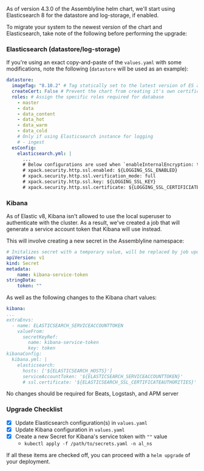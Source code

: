 As of version 4.3.0 of the Assemblyline helm chart, we'll start using Elasticsearch 8 for the datastore and log-storage, if enabled.

To migrate your system to the newest version of the chart and Elasticsearch, take note of the following before performing the upgrade:

### Elasticsearch (datastore/log-storage)
If you're using an exact copy-and-paste of the `values.yaml` with some modifications, note the following (`datastore` will be used as an example):

```yaml
datastore:
  imageTag: "8.10.2" # Tag statically set to the latest version of ES at the time of writing
  createCert: False # Prevent the chart from creating it's own certificates
  roles: # Assign the specific roles required for database
    - master
    - data
    - data_content
    - data_hot
    - data_warm
    - data_cold
    # Only if using Elasticsearch instance for logging
    # - ingest
  esConfig:
    elasticsearch.yml: |
      ...
      # Below configurations are used when `enableInternalEncryption: true`
      # xpack.security.http.ssl.enabled: ${LOGGING_SSL_ENABLED}
      # xpack.security.http.ssl.verification_mode: full
      # xpack.security.http.ssl.key: ${LOGGING_SSL_KEY}
      # xpack.security.http.ssl.certificate: ${LOGGING_SSL_CERTIFICIATE}
```


### Kibana
As of Elastic v8, Kibana isn't allowed to use the local superuser to authenticate with the cluster. As a result, we've created a job that will generate a service account token that Kibana will use instead.

This will involve creating a new secret in the Assemblyline namespace:
```yaml
# Initalizes secret with a temporary value, will be replaced by job upon helm (install|upgrade)
apiVersion: v1
kind: Secret
metadata:
    name: kibana-service-token
stringData:
    token: ""
```

As well as the following changes to the Kibana chart values:
```yaml
kibana:
...
extraEnvs:
  - name: ELASTICSEARCH_SERVICEACCOUNTTOKEN
    valueFrom:
      secretKeyRef:
        name: kibana-service-token
        key: token
kibanaConfig:
  kibana.yml: |
    elasticsearch:
      hosts: ['${ELASTICSEARCH_HOSTS}']
      serviceAccountToken: '${ELASTICSEARCH_SERVICEACCOUNTTOKEN}'
      # ssl.certificate: '${ELASTICSEARCH_SSL_CERTIFICATEAUTHORITIES}'
```

No changes should be required for Beats, Logstash, and APM server

### Upgrade Checklist
- [x] Update Elasticsearch configuration(s) in `values.yaml`
- [x] Update Kibana configuration in `values.yaml`
- [x] Create a new Secret for Kibana's service token with `""` value
    - `kubectl apply -f /path/to/secrets.yaml -n al_ns`

If all these items are checked off, you can proceed with a `helm upgrade` of your deployment.
